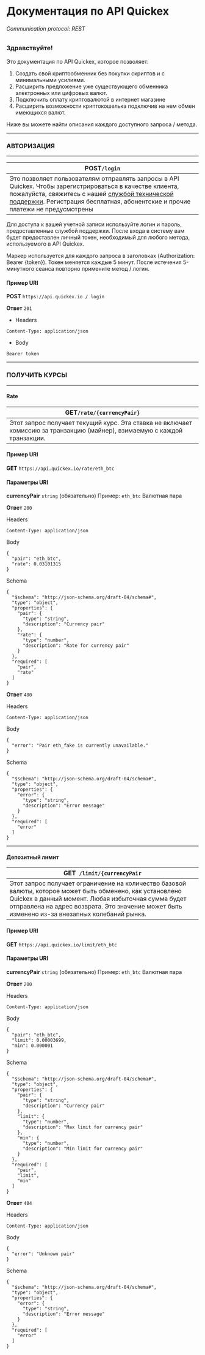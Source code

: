 # Документация по API Quickex
###### Communication protocol: REST

### Здравствуйте!

Это документация по API Quickex, которое позволяет:
1. Создать свой криптообменник без покупки скриптов и с минимальными усилиями. 
2. Расширить предложение уже существующего обменника электронных или цифровых валют.
3. Подключить оплату криптовалютой в интернет магазине
4. Расширить возможности криптокошелька подключив на нем обмен имеющихся валют.

Ниже вы можете найти описания каждого доступного запроса / метода.


------------


### АВТОРИЗАЦИЯ

------------


|POST`/login` |
| ------------ |
| Это позволяет пользователям отправлять запросы в API Quickex. Чтобы зарегистрироваться в качестве клиента, пожалуйста, свяжитесь с нашей   [службой технической поддержки](mailto:support@quickex.io "технической поддержки"). Регистрация бесплатная, абонентские и прочие платежи не предусмотрены|




Для доступа к вашей учетной записи используйте логин и пароль, предоставленные службой поддержки. После входа в систему вам будет предоставлен личный токен, необходимый для любого метода, используемого в API Quickex.

Маркер используется для каждого запроса в заголовках (Authorization: Bearer {token}).
Токен меняется каждые 5 минут.
После истечения 5-минутного сеанса повторно примените метод / логин.

#### **Пример URI**

**POST** `https://api.quickex.io / login`



**Ответ** `201`

- Headers

`Content-Type: application/json`

- Body

`Bearer token`

------------


### ПОЛУЧИТЬ КУРСЫ 

------------


#### **Rate**

|GET`/rate/{currencyPair}`|
| ------------ |
| Этот запрос получает текущий курс. Эта ставка не включает комиссию за транзакцию (майнер), взимаемую с каждой транзакции. |

#### **Пример URI**
**GET** `https://api.quickex.io/rate/eth_btc`

#### **Параметры URI**

**currencyPair**    `string` (обязательно) Пример: `eth_btc`
    Валютная пара


**Ответ**  `200`

Headers



    Content-Type: application/json

Body



    {
      "pair": "eth_btc",
      "rate": 0.03101315
    }

Schema



    {
      "$schema": "http://json-schema.org/draft-04/schema#",
      "type": "object",
      "properties": {
        "pair": {
          "type": "string",
          "description": "Currency pair"
        },
        "rate": {
          "type": "number",
          "description": "Rate for currency pair"
        }
      },
      "required": [
        "pair",
        "rate"
      ]
    }

**Ответ**  `400`

Headers



    Content-Type: application/json

Body



    {
      "error": "Pair eth_fake is currently unavailable."
    }
    
Schema



    {
      "$schema": "http://json-schema.org/draft-04/schema#",
      "type": "object",
      "properties": {
        "error": {
          "type": "string",
          "description": "Error message"
        }
      },
      "required": [
        "error"
      ]
    }


------------


#### Депозитный лимит

|GET` /limit/{currencyPair`|
| ------------ |
|Этот запрос получает ограничение на количество базовой валюты, которое может быть обменено, как установлено Quickex в данный момент. Любая избыточная сумма будет отправлена ​​на адрес возврата. Это значение может быть изменено из-за внезапных колебаний рынка.|

#### **Пример URI**
**GET** `https://api.quickex.io/limit/eth_btc`

#### **Параметры URI**

**currencyPair**         `string` (обязательно) Пример: `eth_btc`
    Валютная пара

**Ответ**  `200`

Headers



    Content-Type: application/json

Body



    {
      "pair": "eth_btc",
      "limit": 0.00003699,
      "min": 0.000001
    }

Schema



    {
      "$schema": "http://json-schema.org/draft-04/schema#",
      "type": "object",
      "properties": {
        "pair": {
          "type": "string",
          "description": "Currency pair"
        },
        "limit": {
          "type": "number",
          "description": "Max limit for currency pair"
        },
        "min": {
          "type": "number",
          "description": "Min limit for currency pair"
        }
      },
      "required": [
        "pair",
        "limit",
        "min"
      ]
    }
    

**Ответ**  `404`

Headers



    Content-Type: application/json

Body



    {
      "error": "Unknown pair"
    }

Schema



    {
      "$schema": "http://json-schema.org/draft-04/schema#",
      "type": "object",
      "properties": {
        "error": {
          "type": "string",
          "description": "Error message"
        }
      },
      "required": [
        "error"
      ]
    }

